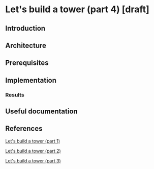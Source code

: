 # Let's build a tower (part 4) [draft]

## Introduction


## Architecture


## Prerequisites


## Implementation


### Results


## Useful documentation


## References

[Let's build a tower (part 1)](/ansible-tower-00/README.md)

[Let's build a tower (part 2)](/ansible-tower-01/README.md)

[Let's build a tower (part 3)](/ansible-tower-02/README.md)

